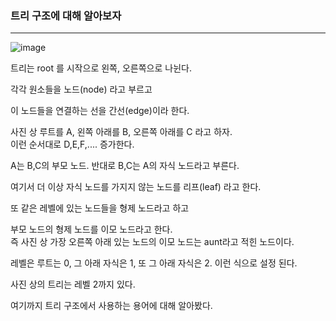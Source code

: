 ### 트리 구조에 대해 알아보자

---

![image](https://github.com/Drum-J/Rob_Edwards_DataStructure/assets/102205699/f0c737ec-a8b1-4e69-977f-a0acb5457743)


트리는 root 를 시작으로 왼쪽, 오른쪽으로 나뉜다.

각각 원소들을 노드(node) 라고 부르고

이 노드들을 연결하는 선을 간선(edge)이라 한다.

사진 상 루트를 A, 왼쪽 아래를 B, 오른쪽 아래를 C 라고 하자.
<br>이런 순서대로 D,E,F,.... 증가한다.

A는 B,C의 부모 노드. 반대로 B,C는 A의 자식 노드라고 부른다.

여기서 더 이상 자식 노드를 가지지 않는 노드를 리프(leaf) 라고 한다.

또 같은 레벨에 있는 노드들을 형제 노드라고 하고

부모 노드의 형제 노드를 이모 노드라고 한다.
<br>즉 사진 상 가장 오른쪽 아래 있는 노드의 이모 노드는 aunt라고 적힌 노드이다.

레벨은 루트는 0, 그 아래 자식은 1, 또 그 아래 자식은 2. 이런 식으로 설정 된다.

사진 상의 트리는 레벨 2까지 있다.

여기까지 트리 구조에서 사용하는 용어에 대해 알아봤다.
